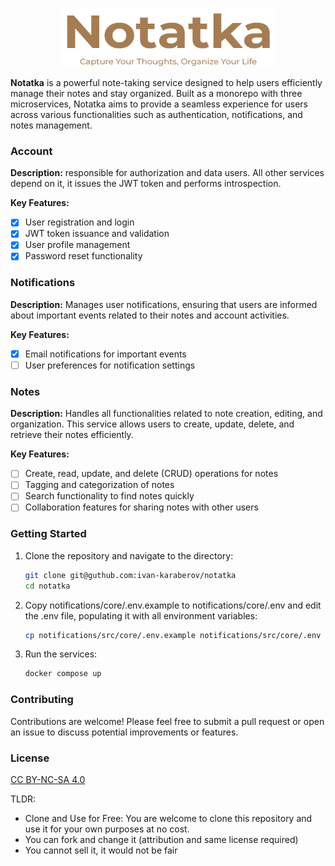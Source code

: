 <p align="center">
  <img src="artwork/notatka-logo.png" alt="Notatka Logo" />
</p>

**Notatka** is a powerful note-taking service designed to help users efficiently manage their notes and stay organized. Built as a monorepo with three microservices, Notatka aims to provide a seamless experience for users across various functionalities such as authentication, notifications, and notes management.

### Account

**Description:** responsible for authorization and data
users. All other services depend on it, it issues the JWT token and performs introspection.

**Key Features:**
- [x] User registration and login
- [x] JWT token issuance and validation
- [x] User profile management
- [x] Password reset functionality

### Notifications

**Description:** Manages user notifications, ensuring that users are informed about important events related to their notes and account activities.

**Key Features:**
- [x] Email notifications for important events
- [ ] User preferences for notification settings

### Notes

**Description:** Handles all functionalities related to note creation, editing, and organization. This service allows users to create, update, delete, and retrieve their notes efficiently.

**Key Features:**
- [ ] Create, read, update, and delete (CRUD) operations for notes
- [ ] Tagging and categorization of notes
- [ ] Search functionality to find notes quickly
- [ ] Collaboration features for sharing notes with other users

### Getting Started

1) Clone the repository and navigate to the directory:
    ```bash
    git clone git@guthub.com:ivan-karaberov/notatka
    cd notatka
    ```

2) Copy notifications/core/.env.example to notifications/core/.env and edit the .env file, populating it with all environment variables:

    ```bash
    cp notifications/src/core/.env.example notifications/src/core/.env
    ```

3) Run the services:

    ```bash
    docker compose up

### Contributing

Contributions are welcome! Please feel free to submit a pull request or open an issue to discuss potential improvements or features.

### License

[CC BY-NC-SA 4.0](https://github.com/ivan-karaberov/notatka/blob/master/LICENSE)


TLDR:
- Clone and Use for Free: You are welcome to clone this repository and use it for your own purposes at no cost.
- You can fork and change it (attribution and same license required)
- You cannot sell it, it would not be fair
